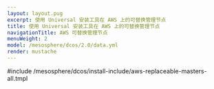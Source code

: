```yaml
---
layout: layout.pug
excerpt: 使用 Universal 安装工具在 AWS 上的可替换管理节点
title: 使用 Universal 安装工具在 AWS 上的可替换管理节点
navigationTitle: AWS 可替换管理节点
menuWeight: 2
model: /mesosphere/dcos/2.0/data.yml
render: mustache
---
```


#include /mesosphere/dcos/install-include/aws-replaceable-masters-all.tmpl
